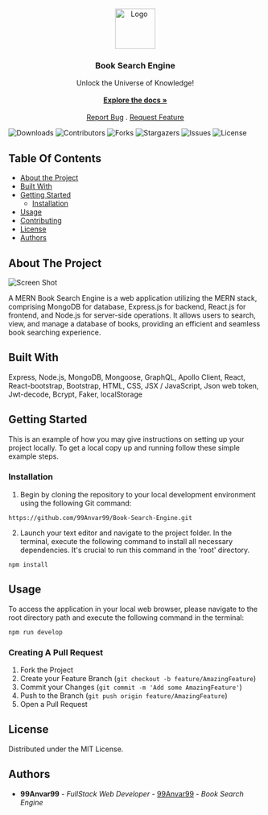 <br/>
<p align="center">
  <a href="https://github.com/99Anvar99/Book-Search-Engine">
    <img src="https://img.freepik.com/premium-vector/book-search-logo-template-design-vector-emblem-design-concept-creative-symbol-icon_20029-172.jpg?w=2000" alt="Logo" width="80" height="80">
  </a>

  <h3 align="center">Book Search Engine</h3>

  <p align="center">
    Unlock the Universe of Knowledge!
    <br/>
    <br/>
    <a href="https://github.com/99Anvar99/Book-Search-Engine"><strong>Explore the docs »</strong></a>
    <br/>
    <br/>
    <a href="https://github.com/99Anvar99/Book-Search-Engine/issues">Report Bug</a>
    .
    <a href="https://github.com/99Anvar99/Book-Search-Engine/issues">Request Feature</a>
  </p>
</p>

![Downloads](https://img.shields.io/github/downloads/99Anvar99/Book-Search-Engine/total) ![Contributors](https://img.shields.io/github/contributors/99Anvar99/Book-Search-Engine?color=dark-green) ![Forks](https://img.shields.io/github/forks/99Anvar99/Book-Search-Engine?style=social) ![Stargazers](https://img.shields.io/github/stars/99Anvar99/Book-Search-Engine?style=social) ![Issues](https://img.shields.io/github/issues/99Anvar99/Book-Search-Engine) ![License](https://img.shields.io/github/license/99Anvar99/Book-Search-Engine) 

## Table Of Contents

* [About the Project](#about-the-project)
* [Built With](#built-with)
* [Getting Started](#getting-started)
  * [Installation](#installation)
* [Usage](#usage)
* [Contributing](#contributing)
* [License](#license)
* [Authors](#authors)

## About The Project

![Screen Shot](https://media.discordapp.net/attachments/1082637369804599370/1161012754983952474/image.png?ex=6536c063&is=65244b63&hm=b7132f0b43283978876cb4187f66b0c86972038265c8e3796339f497c595ab6b&=&width=1351&height=671)

A MERN Book Search Engine is a web application utilizing the MERN stack, comprising MongoDB for database, Express.js for backend, React.js for frontend, and Node.js for server-side operations. It allows users to search, view, and manage a database of books, providing an efficient and seamless book searching experience.

## Built With

Express,
 Node.js,
 MongoDB,
 Mongoose,
 GraphQL,
 Apollo Client,
 React,
 React-bootstrap,
 Bootstrap,
 HTML,
 CSS,
 JSX / JavaScript,
 Json web token,
 Jwt-decode,
 Bcrypt,
 Faker,
 localStorage

## Getting Started

This is an example of how you may give instructions on setting up your project locally.
To get a local copy up and running follow these simple example steps.

### Installation

1) Begin by cloning the repository to your local development environment using the following Git command:
```
https://github.com/99Anvar99/Book-Search-Engine.git
```

2) Launch your text editor and navigate to the project folder. In the terminal, execute the following command to install all necessary dependencies. It's crucial to run this command in the 'root' directory.
```
npm install
```

## Usage

To access the application in your local web browser, please navigate to the root directory path and execute the following command in the terminal:
```
npm run develop
```

### Creating A Pull Request

1. Fork the Project
2. Create your Feature Branch (`git checkout -b feature/AmazingFeature`)
3. Commit your Changes (`git commit -m 'Add some AmazingFeature'`)
4. Push to the Branch (`git push origin feature/AmazingFeature`)
5. Open a Pull Request

## License

Distributed under the MIT License.

## Authors

* **99Anvar99** - *FullStack Web Developer* - [99Anvar99](https://github.com/99Anvar99/) - *Book Search Engine*
